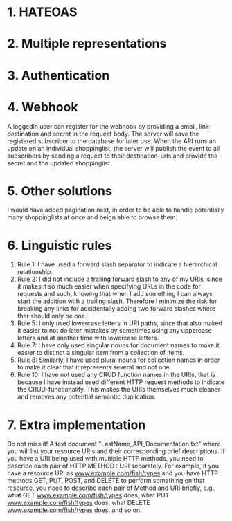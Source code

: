 # 1. HATEOAS
<!-- Explain and defend your implementation of HATEOAS in your solution. -->

# 2. Multiple representations
<!-- If your solution should implement multiple representations of the resources. How would you do it? -->

# 3. Authentication
<!-- Motivate and defend your authentication solution. 3a. What other authentication solutions could you implement? 3b. What are the pros/cons of this solution? -->

# 4. Webhook
A loggedin user can register for the webhook by providing a email, link-destination and secret in the request body. The server will save the registered subscriber to the database for later use. When the API runs an update on an individual shoppinglist, the server will publish the event to all subscribers by sending a request to their destination-urls and provide the secret and the updated shoppinglist.

# 5. Other solutions
I would have added pagination next, in order to be able to handle potentially many shoppinglists at once and beign able to browse them. 
<!-- Since this is your first own web API, there are probably things you would solve in another way, looking back at this assignment. Write your thoughts about this. -->

# 6. Linguistic rules
<!-- Which "linguistic design rules" have you implemented? List them here and motivate "for each" of them very briefly why you choose them? Remember that you must consider "at least" FIVE "linguistic design rules" as the linguistic quality of your API. -->

1. Rule 1: I have used a forward slash separator to indicate a hierarchical relationship. 
2. Rule 2: I did not include a trailing forward slash to any of my URIs, since it makes it so much easier when specifying URLs in the code for requests and such, knowing that when I add something I can always start the addition with a trailing slash. Therefore I minimize the risk for breaking any links for accidentally adding two forward slashes where ther should only be one.
3. Rule 5: I only used lowercase letters in URI paths, since that also maked it easier to not do later mistakes by sometimes using any uppercase letters and at another time with lowercase letters. 
4. Rule 7: I have only used singular nouns for document names to make it easier to distinct a singular item from a collection of items.
5. Rule 8: Similarly, I have used plural nouns for collection names in order to make it clear that it represents several and not one.
6. Rule 10: I have not used any CRUD function names in the URIs, that is because I have instead used different HTTP request methods to indicate the CRUD-functionality. This makes the URIs themselves much cleaner and removes any potential semantic duplication.

# 7. Extra implementation
<!-- Did you do something extra besides the fundamental requirements? Explain them. -->


Do not miss it! A text document "LastName_API_Documentation.txt" where you will list your resource URIs and their corresponding brief descriptions. If you have a URI being used with multiple HTTP methods, you need to describe each pair of HTTP METHOD : URI separately. For example, if you have a resource URI as www.example.com/fish/types and you have HTTP methods GET, PUT, POST, and DELETE to perform something on that resource, you need to describe each pair of Method and URI briefly, e.g., what GET www.example.com/fish/types does, what PUT www.example.com/fish/types does, what DELETE www.example.com/fish/types does, and so on.